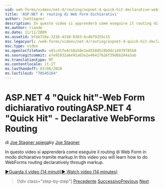 ```yaml
---
uid: web-forms/videos/net-4/routing/aspnet-4-quick-hit-declarative-webforms-routing
title: 'ASP.NET 4: routing di Web Form dichiarativi'
author: JoeStagner
description: In questo video si apprenderà come eseguire il routing di Web Form in modo dichiarativo tramite markup.
ms.author: riande
ms.date: 11/11/2009
ms.assetid: bfeb728e-3216-4310-8303-6cdb79255c15
msc.legacyurl: /web-forms/videos/net-4/routing/aspnet-4-quick-hit-declarative-webforms-routing
msc.type: video
ms.openlocfilehash: e91cd1fe4c58a58e1ed558d5c0b9dc14979f85b0
ms.sourcegitcommit: e7e91932a6e91a63e2e46417626f39d6b244a3ab
ms.translationtype: MT
ms.contentlocale: it-IT
ms.lasthandoff: 03/06/2020
ms.locfileid: "78545164"
---
```

# <a name="aspnet-4-quick-hit---declarative-webforms-routing"></a><span data-ttu-id="1cd5f-103">ASP.NET 4 "Quick hit"-Web Form dichiarativo routing</span><span class="sxs-lookup"><span data-stu-id="1cd5f-103">ASP.NET 4 "Quick Hit" - Declarative WebForms Routing</span></span>

<span data-ttu-id="1cd5f-104">di [Joe Stagner spiega](https://github.com/JoeStagner)</span><span class="sxs-lookup"><span data-stu-id="1cd5f-104">by [Joe Stagner](https://github.com/JoeStagner)</span></span>

<span data-ttu-id="1cd5f-105">In questo video si apprenderà come eseguire il routing di Web Form in modo dichiarativo tramite markup.</span><span class="sxs-lookup"><span data-stu-id="1cd5f-105">In this video you will learn how to do WebForms routing declaratively through markup.</span></span> 

[<span data-ttu-id="1cd5f-106">&#9654;Guarda il video (14 minuti)</span><span class="sxs-lookup"><span data-stu-id="1cd5f-106">&#9654; Watch video (14 minutes)</span></span>](https://channel9.msdn.com/Blogs/ASP-NET-Site-Videos/aspnet-4-quick-hit-declarative-webforms-routing)

> [!div class="step-by-step"]
> <span data-ttu-id="1cd5f-107">[Precedente](aspnet-4-quick-hit-imperative-webforms-routing.md)
> [Successivo](aspnet-4-quick-hit-outbound-webforms-routing.md)</span><span class="sxs-lookup"><span data-stu-id="1cd5f-107">[Previous](aspnet-4-quick-hit-imperative-webforms-routing.md)
[Next](aspnet-4-quick-hit-outbound-webforms-routing.md)</span></span>
